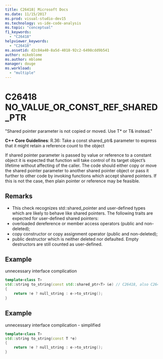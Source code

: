 ```yaml
---
title: C26418| Microsoft Docs
ms.date: 11/15/2017
ms.prod: visual-studio-dev15
ms.technology: vs-ide-code-analysis
ms.topic: "conceptual"
f1_keywords:
  - "C26418"
helpviewer_keywords:
  - "C26418"
ms.assetid: d2c84a40-8a5d-4018-92c2-6498cdd9b541
author: mikeblome
ms.author: mblome
manager: douge
ms.workload:
  - "multiple"
---
```

# C26418 NO_VALUE_OR_CONST_REF_SHARED_PTR
"Shared pointer parameter is not copied or moved. Use T* or T& instead."

**C++ Core Guidelines**:
R.36: Take a const shared_ptr<widget>& parameter to express that it might retain a reference count to the object

If shared pointer parameter is passed by value or reference to a constant object it is expected that function will take control of its target object’s lifetime without affecting of the caller. The code should either copy or move the shared pointer parameter to another shared pointer object or pass it further to other code by invoking functions which accept shared pointers. If this is not the case, then plain pointer or reference may be feasible.

## Remarks
-  This check recognizes std::shared_pointer and user-defined types which are likely to behave like shared pointers. The following traits are expected for user-defined shared pointers:
-  overloaded dereference or member access operators (public and non-deleted);
-  copy constructor or copy assignment operator (public and non-deleted);
-  public destructor which is neither deleted nor defaulted. Empty destructors are still counted as user-defined.

## Example
unnecessary interface complication

```cpp
template<class T>
std::string to_string(const std::shared_ptr<T> &e) // C26418, also C26415 SMART_PTR_NOT_NEEDED
{
    return !e ? null_string : e->to_string();
}
```

## Example
unnecessary interface complication - simplified

```cpp
template<class T>
std::string to_string(const T *e)
{
    return !e ? null_string : e->to_string();
}
```
